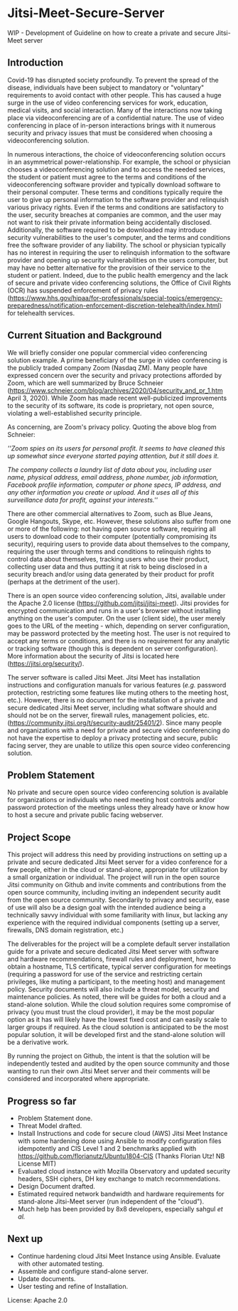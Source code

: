 # Jitsi-Meet-Secure-Server
WIP - Development of Guideline on how to create a private and secure Jitsi-Meet server

## Introduction
Covid-19 has disrupted society profoundly.  To prevent the spread of the disease, individuals have been subject to mandatory or "voluntary" requirements to avoid contact with other people.  This has caused a huge surge in the use of video conferencing services for work, education, medical visits, and social interaction.  Many of the interactions now taking place via videoconferencing are of a confidential nature.  The use of video conferencing in place of in-person interactions brings with it numerous security and privacy issues that must be considered when choosing a videoconferencing solution.

In numerous interactions, the choice of videoconferencing solution occurs in an asymmetrical power-relationship.  For example, the school or physician chooses a videoconferencing solution and to access the needed services, the student or patient must agree to the terms and conditions of the videoconferencing software provider and typically download software to their personal computer.  These terms and conditions typically require the user to give up personal information to the software provider and relinquish various privacy rights.  Even if the terms and conditions are satisfactory to the user, security breaches at companies are common, and the user may not want to risk their private information being accidentally disclosed.  Additionally, the software required to be downloaded may introduce security vulnerabilities to the user's computer, and the terms and conditions free the software provider of any liability.  The school or physician typically has no interest in requiring the user to relinquish information to the software provider and opening up security vulnerabilities on the users computer, but may have no better alternative for the provision of their service to the student or patient.  Indeed, due to the public health emergency and the lack of secure and private video conferencing solutions, the Office of Civil Rights (OCR) has suspended enforcement of privacy rules (https://www.hhs.gov/hipaa/for-professionals/special-topics/emergency-preparedness/notification-enforcement-discretion-telehealth/index.html) for telehealth services.

## Current Situation and Background ##

We will briefly consider one popular commercial video conferencing solution example.  A prime beneficiary of the surge in video conferencing is the publicly traded company Zoom (Nasdaq ZM).  Many people have expressed concern over the security and privacy protections afforded by Zoom, which are well summarized by Bruce Schneier (https://www.schneier.com/blog/archives/2020/04/security_and_pr_1.htm April 3, 2020).  While Zoom has made recent well-publicized improvements to the security of its software, its code is proprietary, not open source, violating a well-established security principle.  

As concerning, are Zoom's privacy policy.  Quoting the above blog from Schneier:

*''Zoom spies on its users for personal profit. It seems to have cleaned this up somewhat since everyone started paying attention, but it still does it.*

*The company collects a laundry list of data about you, including user name, physical address, email address, phone number, job information, Facebook profile information, computer or phone specs, IP address, and any other information you create or upload. And it uses all of this surveillance data for profit, against your interests.''*

There are other commercial alternatives to Zoom, such as Blue Jeans, Google Hangouts, Skype, etc.  However, these solutions also suffer from one or more of the following: not having open source software, requiring all users to download code to their computer (potentially compromising its security), requiring users to provide data about themselves to the company, requiring the user through terms and conditions to relinquish rights to control data about themselves, tracking users who use their product, collecting user data and thus putting it at risk to being disclosed in a security breach and/or using data generated by their product for profit (perhaps at the detriment of the user).

There is an open source video conferencing solution, Jitsi, available under the Apache 2.0 license (https://github.com/jitsi/jitsi-meet).  Jitsi provides for encrypted communication and runs in a user's browser without installing anything on the user's computer.  On the user (client side), the user merely goes to the URL of the meeting - which, depending on server configuration, may be password protected by the meeting host.  The user is not required to accept any terms or conditions, and there is no requirement for any analytic or tracking software (though this is dependent on server configuration).  More information about the security of Jitsi is located here (https://jitsi.org/security/).

The server software is called Jitsi Meet.  Jitsi Meet has installation instructions and configuration manuals for various features (*e.g.* password protection, restricting some features like muting others to the meeting host, etc.).  However, there is no document for the installation of a private and secure dedicated Jitsi Meet server, including what software should and should not be on the server, firewall rules, management policies, etc. (https://community.jitsi.org/t/security-audit/25401/2).  Since many people and organizations with a need for private and secure video conferencing do not have the expertise to deploy a privacy protecting and secure, public facing server, they are unable to utilize this open source video conferencing solution.

## Problem Statement ##
No private and secure open source video conferencing solution is available for organizations or individuals who need meeting host controls and/or password protection of the meetings unless they already have or know how to host a secure and private public facing webserver.

## Project Scope ##
This project will address this need by providing instructions on setting up a private and secure dedicated Jitsi Meet server for a video conference for a few people, either in the cloud or stand-alone, appropriate for utilization by a small organization or individual. The project will run in the open source Jitsi community on Github and invite comments and contributions from the open source community, including inviting an independent security audit from the open source community.  Secondarily to privacy and security, ease of use will also be a design goal with the intended audience being a technically savvy individual with some familiarity with linux, but lacking any experience with the required individual components (setting up a server, firewalls, DNS domain registration, etc.)

The deliverables for the project will be a complete default server installation guide for a private and secure dedicated Jitsi Meet server with software and hardware recommendations, firewall rules and deployment, how to obtain a hostname, TLS certificate, typical server configuration for meetings (requiring a password for use of the service and restricting certain privileges, like muting a participant, to the meeting host) and management policy.  Security documents will also include a threat model, security and maintenance policies.  As noted, there will be guides for both a cloud and a stand-alone solution.  While the cloud solution requires some compromise of privacy (you must trust the cloud provider), it may be the most popular option as it has will likely have the lowest fixed cost and can easily scale to larger groups if required.  As the cloud solution is anticipated to be the most popular solution, it will be developed first and the stand-alone solution will be a derivative work.

By running the project on Github, the intent is that the solution will be independently tested and audited by the open source community and those wanting to run their own Jitsi Meet server and their comments will be considered and incorporated where appropriate.

## Progress so far ##
- Problem Statement done.
- Threat Model drafted.
- Install Instructions and code for secure cloud (AWS) Jitsi Meet Instance with some hardening done using Ansible to modify configuration files idempotently and CIS Level 1 and 2 benchmarks applied with https://github.com/florianutz/Ubuntu1804-CIS (Thanks Florian Utz! NB License MIT)
- Evaluated cloud instance with Mozilla Observatory and updated security headers, SSH ciphers, DH key exchange to match recommendations.
- Design Document drafted.
- Estimated required network bandwidth and hardware requirements for stand-alone Jitsi-Meet server (run independent of the "cloud").
- Much help has been provided by 8x8 developers, especially sahgul *et al.*

## Next up ##

- Continue hardening cloud Jitsi Meet Instance using Ansible. Evaluate with other automated testing.
- Assemble and configure stand-alone server.
- Update documents.
- User testing and refine of Installation.

License:
Apache 2.0
